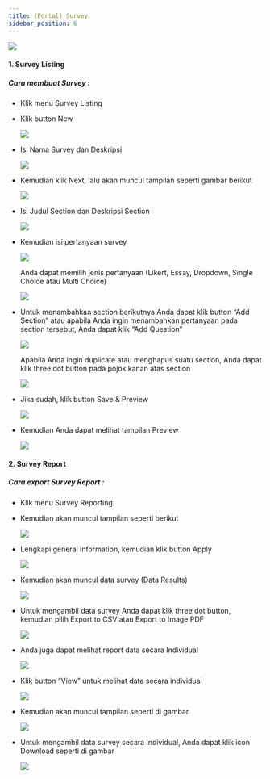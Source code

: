 ```yaml
---
title: (Portal) Survey
sidebar_position: 6
---
```

![](/img/admin-portal-degrees-survey-1.jpg)

#### 1. Survey Listing

##### **Cara membuat Survey :**

* Klik menu Survey Listing
* Klik button New

  ![](/img/admin-portal-degrees-survey-2.jpg)
* Isi Nama Survey dan Deskripsi

  ![](/img/admin-portal-degrees-survey-3.jpg)
* Kemudian klik Next, lalu akan muncul tampilan seperti gambar berikut

  ![](/img/admin-portal-degrees-survey-4.jpg)
* Isi Judul Section dan Deskripsi Section

  ![](/img/admin-portal-degrees-survey-5.jpg)
* Kemudian isi pertanyaan survey

  ![](/img/admin-portal-degrees-survey-6.jpg)

  Anda dapat memilih jenis pertanyaan (Likert, Essay, Dropdown, Single Choice atau Multi Choice) 

  ![](/img/admin-portal-degrees-survey-7.jpg)
* Untuk menambahkan section berikutnya Anda dapat klik button “Add Section” atau apabila Anda ingin menambahkan pertanyaan pada section tersebut, Anda dapat klik “Add Question”

  ![](/img/admin-portal-degrees-survey-8.jpg)

  Apabila Anda ingin duplicate atau menghapus suatu section, Anda dapat klik three dot button pada pojok kanan atas section

  ![](/img/admin-portal-degrees-survey-9.jpg)
* Jika sudah, klik button Save & Preview

  ![](/img/admin-portal-degrees-survey-10.jpg)
* Kemudian Anda dapat melihat tampilan Preview

  ![](/img/admin-portal-degrees-survey-11.jpg)

#### 2. Survey Report

##### **Cara export Survey Report :**

* Klik menu Survey Reporting
* Kemudian akan muncul tampilan seperti berikut

  ![](/img/admin-portal-degrees-survey-12.jpg)
* Lengkapi general information, kemudian klik button Apply

  ![](/img/admin-portal-degrees-survey-21.jpg)
* Kemudian akan muncul data survey (Data Results)

  ![](/img/admin-portal-degrees-survey-13.jpg)
* Untuk mengambil data survey Anda dapat klik three dot button, kemudian pilih Export to CSV atau Export to Image PDF

  ![](/img/admin-portal-degrees-survey-15.jpg)
* Anda juga dapat melihat report data secara Individual

  ![](/img/admin-portal-degrees-survey-14.jpg)
* Klik button “View” untuk melihat data secara individual

  ![](/img/admin-portal-degrees-survey-18.jpg)
* Kemudian akan muncul tampilan seperti di gambar

  ![](/img/admin-portal-degrees-survey-19.jpg)
* Untuk mengambil data survey secara Individual, Anda dapat klik icon Download seperti di gambar

  ![](/img/admin-portal-degrees-survey-20.jpg)
